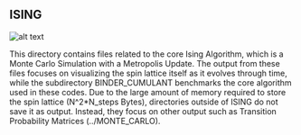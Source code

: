 ## ISING
![alt text](https://github.com/jakehanson/Effective-Information-on-Ising-Models/ISING/blob/master/GIFS/Ising_Freeze.gif)

This directory contains files related to the core Ising Algorithm, which is a Monte Carlo Simulation with a Metropolis Update. The output from these files focuses on visualizing the spin lattice itself as it evolves through time, while the subdirectory BINDER_CUMULANT benchmarks the core algorithm used in these codes. Due to the large amount of memory required to store the spin lattice (N^2*N_steps Bytes), directories outside of ISING do not save it as output. Instead, they focus on other output such as Transition Probability Matrices (../MONTE_CARLO).
